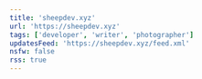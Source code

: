 ```yaml
---
title: 'sheepdev.xyz'
url: 'https://sheepdev.xyz'
tags: ['developer', 'writer', 'photographer']
updatesFeed: 'https://sheepdev.xyz/feed.xml'
nsfw: false
rss: true
---
```

